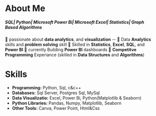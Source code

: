 # About Me 
##### SQL| Python| Microsoft Power Bi| Microsoft Excel| Statistics| Graph Based Algorithms
🔹 passionate about **data analytics**, and **visualization** --
🔹 Data **Analytics** skills and **problem solving** skill 
🔹 Skilled in **Statistics**, **Excel**, **SQL**, and **Power BI**
🔹 currently Building **Power BI** dashboards
🔹 **Competitve Programming** Experiance (skilled in **Data Structures** and **Algorithms**)

# Skills

- **Programming:** Python, Sql, c&c++
- **Databases:** Sql Server, Postgres Sql, MySql
- **Data Visualizatio:** Excel, Power Bi, Python(Matplotlib & Seaborn)
- **Python Libraries:** Pandas, Numpy, Matplotlib, Seaborn
- **Other Tools:** Canva, Power Point, Html&Css

